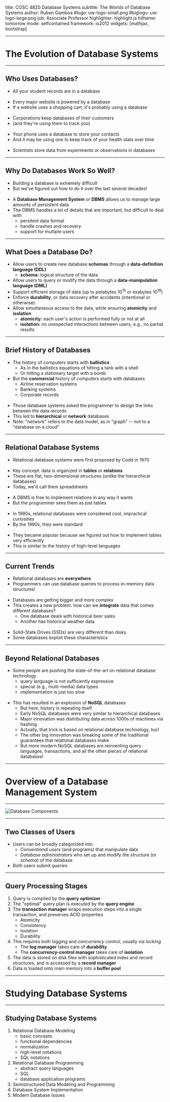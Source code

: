 title:        COSC 4820 Database Systems
subtitle:     The Worlds of Database Systems
author:       Ruben Gamboa
#logo:         uw-logo-small.png
#biglogo:      uw-logo-large.png
job:          Associate Professor
highlighter:  highlight.js
hitheme:      tomorrow
mode:         selfcontained
framework:    io2012
widgets:      [mathjax, bootstrap]

---

<style>
.title-slide {
     background-color: #EDE0CF; /* CBE7A5; #EDE0CF; ; #CA9F9D*/
     background-image: url(assets/img/uw-logo-large.png);
     background-repeat: no-repeat;
     background-position: center top;
   }
</style>

# The Evolution of Database Systems

---

## Who Uses Databases?

* All your student records are in a database
  <br><br>
* Every major website is powered by a database
* If a website uses a shopping cart, it's probably using a database
  <br><br>
* Corporations keep databases of their customers
* (and they're using them to track you)
  <br><br>
* Your phone uses a database to store your contacts
* And it may be using one to keep track of your health stats over time
  <br><br>
* Scientists store data from experiments or observations in databases

---

## Why Do Databases Work So Well?

* Building a database is extremely difficult
* But we've figured out how to do it over the last several decades!
  <br><br>
* A **Database Management System** or **DBMS** allows us to manage
  large amounts of persistent data
* The DBMS handles a lot of details that are important, but difficult to deal with
  * persitent data format
  * handle crashes and recovery
  * support for multiple users

---

## What Does a Database Do?

* Allow users to create new database **schemas** through a **data-definition language (DDL)**
  * **schema:** logical structure of the data
* Allow users to query or modify the data through a **data-manipulation language (DML)**
* Support efficient storage of data (up to petabytes $10^15$ or exabytes $10^18$)
* Enforce **durability**, or data recovery after accidents (intentional or otherwise)
* Allow simultaneous access to the data, while ensuring **atomicity** and **isolation**
  * **atomicity:** each user's action is performed fully or not at all
  * **isolation:** no unexpected interactions between users, e.g., no partial results

---

## Brief History of Databases

* The history of computers starts with **ballistics**
  * As in the ballistics equations of hitting a tank with a shell
  * Or hitting a stationary target with a bomb
* But the **commercial** history of computers starts with databases
  * Airline reservation systems
  * Banking systems
  * Corporate records
  <br><br>  
* Those database systems asked the programmer to design the links between the data records
* This led to **hierarchical** or **network** databases
* Note: "network" refers to the data model, as in "graph" -- not to a "database on a cloud"

---

## Relational Database Systems

* Relational database systems were first proposed by Codd in 1970
  <br><br>
* Key concept: data is organized in **tables** or **relations**
* These are flat, two-dimensional structures (unlike the hierarchical databases)
* Today, we'd call them spreadsheets
  <br><br>
* A DBMS is free to implement relations in any way it wants
* But the programmer sees them as just tables
  <br><br>
* In 1980s, relational databases were considered cool, impractical curiosities
* By the 1990s, they were standard
  <br><br>
* They became popular because we figured out how to implement tables very
  efficiently
* This is similar to the history of high-level languages

---

## Current Trends

* Relational databases are **everywhere**
* Programmers can use database queries to process in-memory data structures!
  <br><br>
* Databases are getting bigger and more complex
* This creates a new problem: how can we **integrate** data that comes different databases?
  * One database deals with historical beer sales
  * Another has historical weather data
  <br><br>
* Solid-State Drives (SSDs) are very different than disks
* Some databases exploit these characteristics

---

## Beyond Relational Databases

* Some people are pushing the state-of-the-art on relational database technology
  * query language is not sufficiently expressive
  * special (e.g., multi-media) data types
  * implementation is just too slow
  <br><br>
* This has resulted in an explosion of **NoSQL** databases
  * But here, history is repeating itself
  * Early NoSQL databases were very similar to hierarchical databases
  * Major innovation was distributing data across 1000s of machines via hashing
  * Actually, that trick is based on relational database technology, too!
  * The other big innovation was breaking some of the traditional guarantees that
    relational databases make
  * But more modern NoSQL databases are reinventing query languages, transactions, 
    and all the other pieces of relational databases!

---

# Overview of a Database Management System

---

<p class="centered">
    <img src="assets/img/database-components.png" alt="Database Components" title="Database Components" class="img-responsive">
</p>

---

## Two Classes of Users

* Users can be broadly categorized into
  * *Conventional users* (and programs) that manipulate data
  * *Database administrators* who set up and modify the structure (or *schema*) of the database
* Both users submit *queries*

---

## Query Processing Stages

1. Query is compiled by the **query optimizer**
2. The "optimal" query plan is executed by the **query engine**
3. The **transaction manager** wraps execution steps into a single transaction, and preserves ACID properties
   * Atomicity
   * Consistency
   * Isolation
   * Durability
4. This requires both *logging* and *concurrency control*, usually via *locking*
   * The **log manager** takes care of **durability**
   * The **concurrency-control manager** takes care of **isolation**
5. The data is stored on disk files with sophisticated index and record structures, and is accessed by a **record manager**
6. Data is loaded onto main memory into a **buffer pool**

---

# Studying Database Systems

---

## Studying Database Systems

1. Relational Database Modeling
   * basic concepts
   * functional dependencies
   * normalization
   * high-level notations
   * SQL notations
2. Relational Database Programming
   * abstract query languages
   * SQL
   * database application programs
3. Semistructured Data Modeling and Programming
4. Database System Implementation
5. Modern Database Issues




